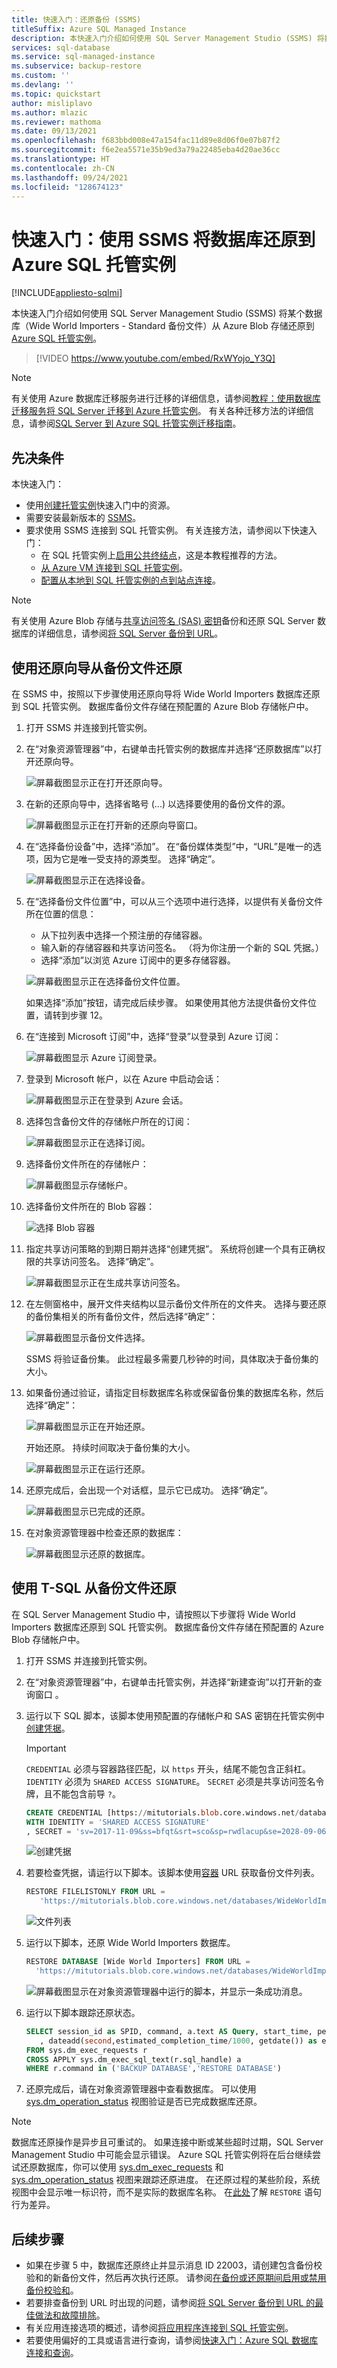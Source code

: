 ```yaml
---
title: 快速入门：还原备份 (SSMS)
titleSuffix: Azure SQL Managed Instance
description: 本快速入门介绍如何使用 SQL Server Management Studio (SSMS) 将数据库备份还原到 Azure 托管实例。
services: sql-database
ms.service: sql-managed-instance
ms.subservice: backup-restore
ms.custom: ''
ms.devlang: ''
ms.topic: quickstart
author: misliplavo
ms.author: mlazic
ms.reviewer: mathoma
ms.date: 09/13/2021
ms.openlocfilehash: f683bbd008e47a154fac11d89e8d06f0e07b87f2
ms.sourcegitcommit: f6e2ea5571e35b9ed3a79a22485eba4d20ae36cc
ms.translationtype: HT
ms.contentlocale: zh-CN
ms.lasthandoff: 09/24/2021
ms.locfileid: "128674123"
---
```

# <a name="quickstart-restore-a-database-to-azure-sql-managed-instance-with-ssms"></a>快速入门：使用 SSMS 将数据库还原到 Azure SQL 托管实例
[!INCLUDE[appliesto-sqlmi](../includes/appliesto-sqlmi.md)]

本快速入门介绍如何使用 SQL Server Management Studio (SSMS) 将某个数据库（Wide World Importers - Standard 备份文件）从 Azure Blob 存储还原到 [Azure SQL 托管实例](sql-managed-instance-paas-overview.md)。

> [!VIDEO https://www.youtube.com/embed/RxWYojo_Y3Q]

> [!NOTE]
> 有关使用 Azure 数据库迁移服务进行迁移的详细信息，请参阅[教程：使用数据库迁移服务将 SQL Server 迁移到 Azure 托管实例](../../dms/tutorial-sql-server-to-managed-instance.md)。
> 有关各种迁移方法的详细信息，请参阅[SQL Server 到 Azure SQL 托管实例迁移指南](../migration-guides/managed-instance/sql-server-to-managed-instance-guide.md)。

## <a name="prerequisites"></a>先决条件

本快速入门：

- 使用[创建托管实例](instance-create-quickstart.md)快速入门中的资源。
- 需要安装最新版本的 [SSMS](/sql/ssms/sql-server-management-studio-ssms)。
- 要求使用 SSMS 连接到 SQL 托管实例。 有关连接方法，请参阅以下快速入门：
  - 在 SQL 托管实例上[启用公共终结点](public-endpoint-configure.md)，这是本教程推荐的方法。
  - [从 Azure VM 连接到 SQL 托管实例](connect-vm-instance-configure.md)。
  - [配置从本地到 SQL 托管实例的点到站点连接](point-to-site-p2s-configure.md)。

> [!NOTE]
> 有关使用 Azure Blob 存储与[共享访问签名 (SAS) 密钥](../../storage/common/storage-sas-overview.md)备份和还原 SQL Server 数据库的详细信息，请参阅[将 SQL Server 备份到 URL](/sql/relational-databases/backup-restore/sql-server-backup-to-url)。

## <a name="restore-from-a-backup-file-using-the-restore-wizard"></a>使用还原向导从备份文件还原

在 SSMS 中，按照以下步骤使用还原向导将 Wide World Importers 数据库还原到 SQL 托管实例。 数据库备份文件存储在预配置的 Azure Blob 存储帐户中。

1. 打开 SSMS 并连接到托管实例。
2. 在“对象资源管理器”中，右键单击托管实例的数据库并选择“还原数据库”以打开还原向导。

    ![屏幕截图显示正在打开还原向导。](./media/restore-sample-database-quickstart/restore-wizard-start.png)

3. 在新的还原向导中，选择省略号 (...) 以选择要使用的备份文件的源。

    ![屏幕截图显示正在打开新的还原向导窗口。](./media/restore-sample-database-quickstart/new-restore-wizard.png)

4. 在“选择备份设备”中，选择“添加”。 在“备份媒体类型”中，“URL”是唯一的选项，因为它是唯一受支持的源类型。 选择“确定”。

    ![屏幕截图显示正在选择设备。](./media/restore-sample-database-quickstart/restore-wizard-select-device.png)

5. 在“选择备份文件位置”中，可以从三个选项中进行选择，以提供有关备份文件所在位置的信息：
    - 从下拉列表中选择一个预注册的存储容器。
    - 输入新的存储容器和共享访问签名。 （将为你注册一个新的 SQL 凭据。） 
    - 选择“添加”以浏览 Azure 订阅中的更多存储容器。

    ![屏幕截图显示正在选择备份文件位置。](./media/restore-sample-database-quickstart/restore-wizard-backup-file-location.png)

    如果选择“添加”按钮，请完成后续步骤。 如果使用其他方法提供备份文件位置，请转到步骤 12。
6. 在“连接到 Microsoft 订阅”中，选择“登录”以登录到 Azure 订阅：

    ![屏幕截图显示 Azure 订阅登录。](./media/restore-sample-database-quickstart/restore-wizard-connect-subscription-sign-in.png)

7. 登录到 Microsoft 帐户，以在 Azure 中启动会话：

    ![屏幕截图显示正在登录到 Azure 会话。](./media/restore-sample-database-quickstart/restore-wizard-sign-in-session.png)

8. 选择包含备份文件的存储帐户所在的订阅：

    ![屏幕截图显示正在选择订阅。](./media/restore-sample-database-quickstart/restore-wizard-select-subscription.png)

9. 选择备份文件所在的存储帐户：

    ![屏幕截图显示存储帐户。](./media/restore-sample-database-quickstart/restore-wizard-select-storage-account.png)

10. 选择备份文件所在的 Blob 容器：

    ![选择 Blob 容器](./media/restore-sample-database-quickstart/restore-wizard-select-container.png)

11. 指定共享访问策略的到期日期并选择“创建凭据”。 系统将创建一个具有正确权限的共享访问签名。 选择“确定”。

    ![屏幕截图显示正在生成共享访问签名。](./media/restore-sample-database-quickstart/restore-wizard-generate-shared-access-signature.png)

12. 在左侧窗格中，展开文件夹结构以显示备份文件所在的文件夹。 选择与要还原的备份集相关的所有备份文件，然后选择“确定”：

    ![屏幕截图显示备份文件选择。](./media/restore-sample-database-quickstart/restore-wizard-backup-file-selection.png)

    SSMS 将验证备份集。 此过程最多需要几秒钟的时间，具体取决于备份集的大小。

13. 如果备份通过验证，请指定目标数据库名称或保留备份集的数据库名称，然后选择“确定”：

    ![屏幕截图显示正在开始还原。](./media/restore-sample-database-quickstart/restore-wizard-start-restore.png)

    开始还原。 持续时间取决于备份集的大小。

    ![屏幕截图显示正在运行还原。](./media/restore-sample-database-quickstart/restore-wizard-running-restore.png)

14. 还原完成后，会出现一个对话框，显示它已成功。 选择“确定”。

    ![屏幕截图显示已完成的还原。](./media/restore-sample-database-quickstart/restore-wizard-finish-restore.png)

15. 在对象资源管理器中检查还原的数据库：

    ![屏幕截图显示还原的数据库。](./media/restore-sample-database-quickstart/restore-wizard-restored-database.png)


## <a name="restore-from-a-backup-file-using-t-sql"></a>使用 T-SQL 从备份文件还原

在 SQL Server Management Studio 中，请按照以下步骤将 Wide World Importers 数据库还原到 SQL 托管实例。 数据库备份文件存储在预配置的 Azure Blob 存储帐户中。

1. 打开 SSMS 并连接到托管实例。
2. 在“对象资源管理器”中，右键单击托管实例，并选择“新建查询”以打开新的查询窗口 。
3. 运行以下 SQL 脚本，该脚本使用预配置的存储帐户和 SAS 密钥在托管实例中[创建凭据](/sql/t-sql/statements/create-credential-transact-sql)。
 
   > [!IMPORTANT]
   > `CREDENTIAL` 必须与容器路径匹配，以 `https` 开头，结尾不能包含正斜杠。 `IDENTITY` 必须为 `SHARED ACCESS SIGNATURE`。 `SECRET` 必须是共享访问签名令牌，且不能包含前导 `?`。

   ```sql
   CREATE CREDENTIAL [https://mitutorials.blob.core.windows.net/databases]
   WITH IDENTITY = 'SHARED ACCESS SIGNATURE'
   , SECRET = 'sv=2017-11-09&ss=bfqt&srt=sco&sp=rwdlacup&se=2028-09-06T02:52:55Z&st=2018-09-04T18:52:55Z&spr=https&sig=WOTiM%2FS4GVF%2FEEs9DGQR9Im0W%2BwndxW2CQ7%2B5fHd7Is%3D'
   ```

    ![创建凭据](./media/restore-sample-database-quickstart/credential.png)

4. 若要检查凭据，请运行以下脚本。该脚本使用[容器](https://azure.microsoft.com/services/container-instances/) URL 获取备份文件列表。

   ```sql
   RESTORE FILELISTONLY FROM URL =
      'https://mitutorials.blob.core.windows.net/databases/WideWorldImporters-Standard.bak'
   ```

    ![文件列表](./media/restore-sample-database-quickstart/file-list.png)

5. 运行以下脚本，还原 Wide World Importers 数据库。

   ```sql
   RESTORE DATABASE [Wide World Importers] FROM URL =
     'https://mitutorials.blob.core.windows.net/databases/WideWorldImporters-Standard.bak'
   ```

    ![屏幕截图显示在对象资源管理器中运行的脚本，并显示一条成功消息。](./media/restore-sample-database-quickstart/restore.png)

6. 运行以下脚本跟踪还原状态。

   ```sql
   SELECT session_id as SPID, command, a.text AS Query, start_time, percent_complete
      , dateadd(second,estimated_completion_time/1000, getdate()) as estimated_completion_time
   FROM sys.dm_exec_requests r
   CROSS APPLY sys.dm_exec_sql_text(r.sql_handle) a
   WHERE r.command in ('BACKUP DATABASE','RESTORE DATABASE')
   ```

7. 还原完成后，请在对象资源管理器中查看数据库。 可以使用 [sys.dm_operation_status](/sql/relational-databases/system-dynamic-management-views/sys-dm-operation-status-azure-sql-database) 视图验证是否已完成数据库还原。

> [!NOTE]
> 数据库还原操作是异步且可重试的。 如果连接中断或某些超时过期，SQL Server Management Studio 中可能会显示错误。 Azure SQL 托管实例将在后台继续尝试还原数据库，你可以使用 [sys.dm_exec_requests](/sql/relational-databases/system-dynamic-management-views/sys-dm-exec-requests-transact-sql) 和 [sys.dm_operation_status](/sql/relational-databases/system-dynamic-management-views/sys-dm-operation-status-azure-sql-database) 视图来跟踪还原进度。
> 在还原过程的某些阶段，系统视图中会显示唯一标识符，而不是实际的数据库名称。 在[此处](./transact-sql-tsql-differences-sql-server.md#restore-statement)了解 `RESTORE` 语句行为差异。

## <a name="next-steps"></a>后续步骤

- 如果在步骤 5 中，数据库还原终止并显示消息 ID 22003，请创建包含备份校验和的新备份文件，然后再次执行还原。 请参阅[在备份或还原期间启用或禁用备份校验和](/sql/relational-databases/backup-restore/enable-or-disable-backup-checksums-during-backup-or-restore-sql-server)。
- 若要排查备份到 URL 时出现的问题，请参阅[将 SQL Server 备份到 URL 的最佳做法和故障排除](/sql/relational-databases/backup-restore/sql-server-backup-to-url-best-practices-and-troubleshooting)。
- 有关应用连接选项的概述，请参阅[将应用程序连接到 SQL 托管实例](connect-application-instance.md)。
- 若要使用偏好的工具或语言进行查询，请参阅[快速入门：Azure SQL 数据库连接和查询](../database/connect-query-content-reference-guide.md)。
